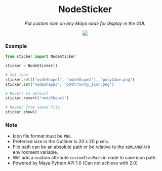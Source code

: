 <h1 align=center>NodeSticker</h1>

<p align=center><i>Put custom icon on any Maya node for display in the GUI.</i></p>

<p align=center><img src="https://user-images.githubusercontent.com/3357009/46756698-a6f89780-ccfa-11e8-8ded-d6602e9f9fff.gif"></p>

### Example

```python
from sticker import NodeSticker

sticker = NodeSticker()

# Set icon
sticker.set(["nodeShape1", "nodeShape2"], "polyCube.png")
sticker.set("nodeShape3", "path/to/my_icon.png")

# Revert to default
sticker.revert("nodeShape1")

# Reveal from saved file
sticker.show()

```

### Note
* Icon file format must be `PNG`.
* Preferred size in the Outliner is 20 x 20 pixels.
* File path can be an absolute path or be relative to the `XBMLANGPATH` environment variable.
* Will add a custom attribute `customIconPath` in node to save icon path.
* Powered by Maya Python API 1.0 (Can not achieve with 2.0)

